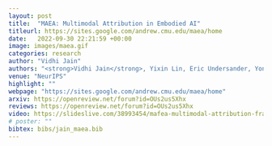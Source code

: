 ```yaml
---
layout: post
title:  "MAEA: Multimodal Attribution in Embodied AI"
titleurl: https://sites.google.com/andrew.cmu.edu/maea/home
date:   2022-09-30 22:21:59 +00:00
image: images/maea.gif
categories: research
author: "Vidhi Jain"
authors: "<strong>Vidhi Jain</strong>, Yixin Lin, Eric Undersander, Yonatan Bisk and Akshara Rai."
venue: "NeurIPS"
highlight: ""
webpage: "https://sites.google.com/andrew.cmu.edu/maea/home"
arxiv: https://openreview.net/forum?id=OUs2us5Xhx
reviews: https://openreview.net/forum?id=OUs2us5Xhx
video: https://slideslive.com/38993454/mafea-multimodal-attribution-framework-for-embodied-ai?ref=search-presentations-VIDHI+JAIN
# poster: ""
bibtex: bibs/jain_maea.bib
---
```

